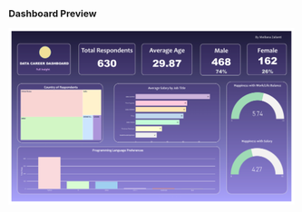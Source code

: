 ### Dashboard Preview

<p align="center">
  <img src="https://github.com/meilianazalianti/Power-BI-projects/blob/main/data%20career/dashboard_ds.pdf?raw=true" alt="Layoffs Dashboard Preview" width="600"/>
</p>
